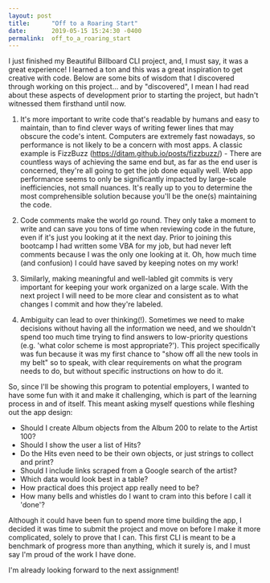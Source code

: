 ```yaml
---
layout: post
title:      "Off to a Roaring Start"
date:       2019-05-15 15:24:30 -0400
permalink:  off_to_a_roaring_start
---
```



I just finished my Beautiful Billboard CLI project, and, I must say, it was a great experience! I learned a ton and this was a great inspiration to get creative with code. Below are some bits of wisdom that I discovered through working on this project... and by "discovered", I mean I had read about these aspects of development prior to starting the project, but hadn't witnessed them firsthand until now.

1) It's more important to write code that's readable by humans and easy to maintain, than to find clever ways of writing fewer lines that may obscure the code's intent. Computers are extremely fast nowadays, so performance is not likely to be a concern with most apps. A classic example is FizzBuzz (https://ditam.github.io/posts/fizzbuzz/) - There are countless ways of achieving the same end but, as far as the end user is concerned, they're all going to get the job done equally well. Web app performance seems to only be significantly impacted by large-scale inefficiencies, not small nuances. It's really up to you to determine the most comprehensible solution because you'll be the one(s) maintaining the code.

2) Code comments make the world go round. They only take a moment to write and can save you tons of time when reviewing code in the future, even if it's just you looking at it the next day. Prior to joining this bootcamp I had written some VBA for my job, but had never left comments because I was the only one looking at it. Oh, how much time (and confusion) I could have saved by keeping notes on my work!

3) Similarly, making meaningful and well-labled git commits is very important for keeping your work organized on a large scale. With the next project I will need to be more clear and consistent as to what changes I commit and how they're labeled.

4) Ambiguity can lead to over thinking(!). Sometimes we need to make decisions without having all the information we need, and we shouldn't spend too much time trying to find answers to low-priority questions (e.g. 'what color scheme is most appropriate?'). This project specifically was fun because it was my first chance to "show off all the new tools in my belt" so to speak, with clear requirements on what the program needs to do, but without specific instructions on how to do it.

So, since I'll be showing this program to potential employers, I wanted to have some fun with it and make it challenging, which is part of the learning process in and of itself. This meant asking myself questions while fleshing out the app design:

* Should I create Album objects from the Album 200 to relate to the Artist 100?
* Should I show the user a list of Hits? 
* Do the Hits even need to be their own objects, or just strings to collect and print?
* Should I include links scraped from a Google search of the artist?
* Which data would look best in a table?
* How practical does this project app really need to be?
* How many bells and whistles do I want to cram into this before I call it 'done'?

Although it could have been fun to spend more time building the app, I decided it was time to submit the project and move on before I make it more complicated, solely to prove that I can. This first CLI is meant to be a benchmark of progress more than anything, which it surely is, and I must say I'm proud of the work I have done.

I'm already looking forward to the next assignment!
